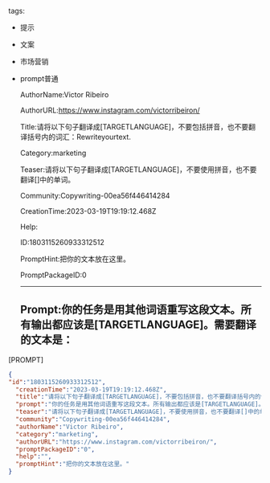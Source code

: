   tags: 
- 提示
- 文案
- 市场营销
- prompt普通

  AuthorName:Victor Ribeiro

  AuthorURL:https://www.instagram.com/victorribeiron/

  Title:请将以下句子翻译成[TARGETLANGUAGE]，不要包括拼音，也不要翻译括号内的词汇：Rewriteyourtext.

  Category:marketing

  Teaser:请将以下句子翻译成[TARGETLANGUAGE]，不要使用拼音，也不要翻译[]中的单词。

  Community:Copywriting-00ea56f446414284

  CreationTime:2023-03-19T19:19:12.468Z

  Help:

  ID:1803115260933312512

  PromptHint:把你的文本放在这里。

  PromptPackageID:0

  ---

  ## Prompt:你的任务是用其他词语重写这段文本。所有输出都应该是[TARGETLANGUAGE]。需要翻译的文本是：

[PROMPT]
>>>

  ```json
  {
  "id":"1803115260933312512",
    "creationTime":"2023-03-19T19:19:12.468Z",
    "title":"请将以下句子翻译成[TARGETLANGUAGE]，不要包括拼音，也不要翻译括号内的词汇：Rewriteyourtext.",
    "prompt":"你的任务是用其他词语重写这段文本。所有输出都应该是[TARGETLANGUAGE]。需要翻译的文本是：\n\n[PROMPT]\n>>>",
    "teaser":"请将以下句子翻译成[TARGETLANGUAGE]，不要使用拼音，也不要翻译[]中的单词。",
    "community":"Copywriting-00ea56f446414284",
    "authorName":"Victor Ribeiro",
    "category":"marketing",
    "authorURL":"https://www.instagram.com/victorribeiron/",
    "promptPackageID":"0",
    "help":"",
    "promptHint":"把你的文本放在这里。"
  }
  ```
